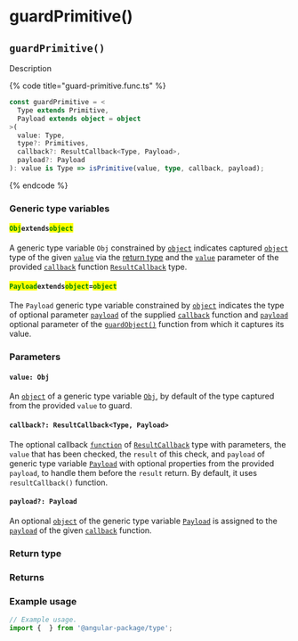 # guardPrimitive()

## `guardPrimitive()`

Description

{% code title="guard-primitive.func.ts" %}
```typescript
const guardPrimitive = <
  Type extends Primitive,
  Payload extends object = object
>(
  value: Type,
  type?: Primitives,
  callback?: ResultCallback<Type, Payload>,
  payload?: Payload
): value is Type => isPrimitive(value, type, callback, payload);
```
{% endcode %}

### Generic type variables

#### <mark style="color:green;">**`Obj`**</mark>**`extends`**<mark style="color:green;">**`object`**</mark>

A generic type variable `Obj` constrained by [`object`](https://developer.mozilla.org/en-US/docs/Web/JavaScript/Reference/Global\_Objects/Object) indicates captured [`object`](https://developer.mozilla.org/en-US/docs/Web/JavaScript/Reference/Global\_Objects/Object) type of the given [`value`](guardprimitive.md#value-type) via the [return type](guardprimitive.md#return-type) and the [`value`](../types/resultcallback.md#value-value) parameter of the provided [`callback`](guardprimitive.md#callback-resultcallback-less-than-bigint-payload-greater-than) function [`ResultCallback`](../types/resultcallback.md) type.

#### <mark style="color:green;">**`Payload`**</mark>**`extends`**<mark style="color:green;">**`object`**</mark>**`=`**<mark style="color:green;">**`object`**</mark>

The `Payload` generic type variable constrained by [`object`](https://www.typescriptlang.org/docs/handbook/basic-types.html#object) indicates the type of optional parameter [`payload`](../types/resultcallback.md#payload-payload) of the supplied [`callback`](guardprimitive.md#callback-resultcallback-less-than-type-payload-greater-than) function and [`payload`](guardprimitive.md#payload-payload) optional parameter of the [`guardObject()`](guardprimitive.md#guardobject) function from which it captures its value.

### Parameters

#### `value: Obj`

An [`object`](https://developer.mozilla.org/en-US/docs/Web/JavaScript/Reference/Global\_Objects/Object) of a generic type variable [`Obj`](guardprimitive.md#objextendsobject), by default of the type captured from the provided `value` to guard.

#### `callback?: ResultCallback<Type, Payload>`

The optional callback [`function`](https://developer.mozilla.org/en-US/docs/Web/JavaScript/Guide/Functions) of [`ResultCallback`](../types/resultcallback.md) type with parameters, the `value` that has been checked, the `result` of this check, and `payload` of generic type variable [`Payload`](guardprimitive.md#payloadextendsobject-object) with optional properties from the provided `payload`, to handle them before the `result` return. By default, it uses `resultCallback()` function.

#### `payload?: Payload`

An optional [`object`](https://developer.mozilla.org/en-US/docs/Web/JavaScript/Reference/Global\_Objects/Object) of the generic type variable [`Payload`](guardprimitive.md#payloadextendsobject-object) is assigned to the [`payload`](../types/resultcallback.md#payload-payload) of the given [`callback`](guardprimitive.md#callback-resultcallback-less-than-bigint-payload-greater-than) function.

### Return type

### Returns

### Example usage

```typescript
// Example usage.
import {  } from '@angular-package/type';


```

